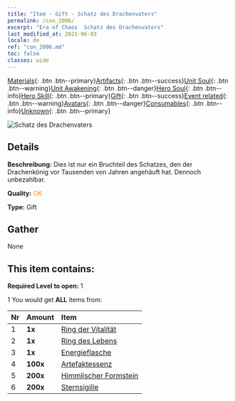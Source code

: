 ```yaml
---
title: "Item - Gift - Schatz des Drachenvaters"
permalink: /con_2006/
excerpt: "Era of Chaos  Schatz des Drachenvaters"
last_modified_at: 2021-06-03
locale: de
ref: "con_2006.md"
toc: false
classes: wide
---
```

 [Materials](/ItemsDE/){: .btn .btn--primary}[Artifacts](/ItemsDE/Artifacts/){: .btn .btn--success}[Unit Soul](/ItemsDE/UnitSoul/){: .btn .btn--warning}[Unit Awakening](/ItemsDE/UnitAwakening/){: .btn .btn--danger}[Hero Soul](/ItemsDE/HeroSoul/){: .btn .btn--info}[Hero Skill](/ItemsDE/HeroSkill/){: .btn .btn--primary}[Gift](/ItemsDE/Gift/){: .btn .btn--success}[Event related](/ItemsDE/Events/){: .btn .btn--warning}[Avatars](/ItemsDE/Avatars/){: .btn .btn--danger}[Consumables](/ItemsDE/Consumables/){: .btn .btn--info}[Unknown](/ItemsDE/Unknown/){: .btn .btn--primary}

 ![Schatz des Drachenvaters](/images/t/BloodoftheDragon_1.png)

## Details
 **Beschreibung:** Dies ist nur ein Bruchteil des Schatzes, den der Drachenkönig vor Tausenden von Jahren angehäuft hat. Dennoch unbezahlbar.

 **Quality:** <span style="color: #FF8C00">OK</span>

 **Type:** Gift

## Gather

  None

## This item contains:

 **Required Level to open:** 1

 1 You would get **ALL** items  from:

  | Nr | Amount |     Item    |
  |:---|:-------|:------------|
  | 1 |  **1x** | [Ring der Vitalität](/ItemsDE/art_106/) |  | 
  | 2 |  **1x** | [Ring des Lebens](/ItemsDE/art_107/) |  | 
  | 3 |  **1x** | [Energieflasche](/ItemsDE/art_108/) |  | 
  | 4 |  **100x** | [Artefaktessenz](/ItemsDE/con_761/) |  | 
  | 5 |  **200x** | [Himmlischer Formstein](/ItemsDE/art_188/) |  | 
  | 6 |  **200x** | [Sternsigille](/ItemsDE/con_876/) |  | 
